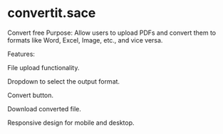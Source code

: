 # convertit.sace
Convert free
Purpose: Allow users to upload PDFs and convert them to formats like Word, Excel, Image, etc., and vice versa.

Features:

File upload functionality.

Dropdown to select the output format.

Convert button.

Download converted file.

Responsive design for mobile and desktop.
